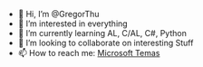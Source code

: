 - 👋 Hi, I’m @GregorThu
- 👀 I’m interested in everything
- 🌱 I’m currently learning AL, C/AL, C#, Python
- 💞️ I’m looking to collaborate on interesting Stuff
- 📫 How to reach me: [Microsoft Temas](https://teams.microsoft.com/l/chat/0/0?users=gregor.thume@cosmoconsult.com)

<!---
GregorThu/GregorThu is a ✨ special ✨ repository because its `README.md` (this file) appears on your GitHub profile.
You can click the Preview link to take a look at your changes.
--->
